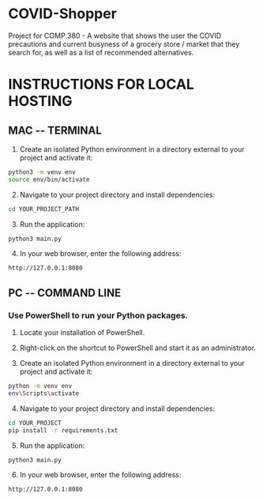 # COVID-Shopper
Project for COMP 380 - A website that shows the user the COVID precautions and current busyness of a grocery store / market that they search for, as well as a list of recommended alternatives.

# INSTRUCTIONS FOR LOCAL HOSTING

## MAC -- TERMINAL 
1. Create an isolated Python environment in a directory external to your project and activate it:
  
  ```bash
  python3 -m venv env
  source env/bin/activate
  ```

2. Navigate to your project directory and install dependencies: 

  ```bash
  cd YOUR_PROJECT_PATH
  ```
  
3. Run the application:

  ```bash
  python3 main.py
  ```

4. In your web browser, enter the following address:

  ```bash
  http://127.0.0.1:8080
  ```

## PC -- COMMAND LINE
### Use PowerShell to run your Python packages.

1. Locate your installation of PowerShell.

2. Right-click on the shortcut to PowerShell and start it as an administrator.

3. Create an isolated Python environment in a directory external to your project and activate it:

  ```bash
  python -m venv env
  env\Scripts\activate
  ```

4. Navigate to your project directory and install dependencies:

  ```bash
  cd YOUR_PROJECT
  pip install -r requirements.txt
  ```
  
5. Run the application:

  ```bash
  python3 main.py
  ```

6. In your web browser, enter the following address:

  ```bash
  http://127.0.0.1:8080
  ```
